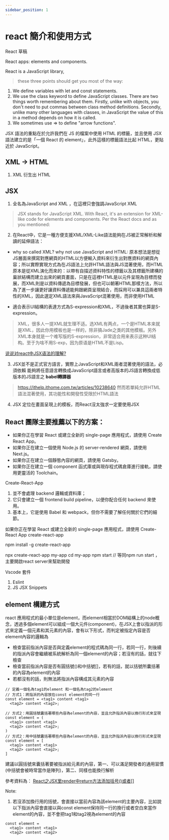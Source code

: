 ```yaml
---
sidebar_position: 1
---
```


# react 簡介和使用方式 

React 草稿

React apps: elements and components.


React is a JavaScript library,



> these three points should get you most of the way:
1. We define variables with let and const statements.
2. We use the class keyword to define JavaScript classes. There are two things worth remembering about them. Firstly, unlike with objects, you don't need to put commas between class method definitions. Secondly, unlike many other languages with classes, in JavaScript the value of this in a method depends on how it is called.
3. We sometimes use => to define "arrow functions".

JSX 語法的重點在於允許我們在 JS 的檔案中使用 HTML 的標籤，並且使用 JSX 語法建立的是「一個 React 的 element」，此外這樣的標籤語法比起 HTML，更貼近於 JavaScript。

## XML -> HTML
1. XML 衍生出 HTML

## JSX 
1. 全名為JavaScript and XML ，在這裡只會強調JavaScript XML
> JSX stands for JavaScript XML. With React, it's an extension for XML-like code for elements and components. Per the React docs and as you mentioned:
2. 在React中，它是一種方便支援XML/XML-Like語法能夠在JS被正常解析和解讀的延伸語法：
  - why so called XML? why not use JavaScript and HTML: 原本想法是想從JS層面來撰寫對應網頁的HTML以方便輸入資料來衍生出對應資料的網頁內容；所以實際實現方式為在JS語法上允許HTML語法與JS混著使用，而HTML原本是從XML演化而來的：以帶有自描述資料特性的標籤以及其標籤所建構的巢狀結構而建立出來的網頁畫面，只是在這裡HTML是以元件呈現為目標而發展，而XML則是以資料傳遞為目標發展，但也可以朝著HTML那樣方法，所以為了進一步讓更好讓資料傳遞能夠跟網頁呈現結合，而採用可以兼具這兩者特性的XML，因此選定XML語法來與JavaScript混著使用，而非使用HTML

  - 適合表示UI結構的表達方式為S-expression和XML，不過後者其實也算是S-expression。
  > XML，很多人一提XML就生理不适。选XML有两点，一个是HTML本来就是XML，因此你用模板也是一样的，除非搞Jade之类的其他模板。另外XML本身就是一个难写版的S-expression，非常适合用来表示这种UI结构。至于为啥不用S-exp，因为原语是HTML不是Lisp。

  [说说对react中JSX语法的理解?](https://www.zhihu.com/question/265784392)

3. JSX並不是正式官方語言，實際上JavaScript和XML兩者混著使用的語法，必須依賴 能夠將任意語言轉換成JavaScript語言或者高版本的JS語言轉換成低版本的JS語言之 **babel轉譯器**
> https://ithelp.ithome.com.tw/articles/10238640
 然而若單純允許HTML語法混著使用，其功能性和開發性受限於HTML語法
 
4. JSX 定位在畫面呈現上的模板，而React沒太強求一定要使用JSX



## React 團隊主要推薦以下的方案：
* 如果你正在學習 React 或建立全新的 single-page 應用程式，請使用 Create React App。
* 如果你正在建立一個使用 Node.js 的 server-rendered 網頁，請使用 Next.js。
* 如果你正在建立一個靜態內容的網頁，請使用 Gatsby。
* 如果你正在建立一個 component 函式庫或與現存程式碼倉庫進行接軌，請使用更靈活的 Toolchain。

Create-React-App
1. 並不會處理 backend 邏輯或資料庫；
2. 它只會建立一個 frontend build pipeline，以便你配合任何 backend 來使用。
3. 基本上，它是使用 Babel 和 webpack，但你不需要了解任何關於它們的細節。

如果你正在學習 React 或建立全新的 single-page 應用程式，請使用 Create-React App
create-react-app



npm install -g create-react-app


npx create-react-app my-app
cd my-app
npm start // 等同npm run start ，主要開啟react server來幫助開發


Vscode 套件
1. Eslint
2. JS JSX Snippets

## element 構建方式

react 應用程式的最小單位是element，而element相當於DOM結構上的node概念，透過多個element可以組成一個大元件(component)，在JSX上會以指派的形式來定義一個元素和其元素的內容，會有以下形式，而判定被指定內容是否element內容的邏輯為
  - 檢查當前指派內容是否與定義element的程式碼為同一行，若同一行，則後續的指派內容會繼續被系統解析為同一個element的內容；若沒有的話，就往下檢查
  - 檢查當前指派內容是否有圓括號()和中括號\[\]，若有的話，就以括號所囊括著的內容為element的內容
  - 若都沒有的話，則無法將指派內容構成其元素的內容
```
// 定義一個名為tag1的element 和一個名為tag2的element
// 方式1：將指派的內容放在const element的同一行
const element = <tag1> content <tag1>
  <tag2> content <tag2>;

// 方式2：用圓括號囊括著哪些內容為element的內容，並且允許指派內容以換行形式來呈現
const element = (
  <tag1> content <tag1>
  <tag2> content <tag2>;
)
// 方式2：用中括號囊括著哪些內容為element的內容，並且允許指派內容以換行形式來呈現
const element = [
  <tag1> content <tag1>
  <tag2> content <tag2>;
]
```
建議以圓括號來囊括著要被指派給元素的內容，第一、可以滿足開發者的通用習慣(中括號會被時常當作是陣列)，第二、同樣也能換行解析

參考資料為：
  [React之JSX里render中return方法添加括号()或者[]](https://www.cnblogs.com/fightjianxian/p/12350083.html)


Note:
1. 若沒添加換行用的括號，會直接以當前內容為該element的主要內容，比如說以下指派內容會直接以與const element保持同一行的換行或者空白來當作element的內容，並不會把tag1和tag2視為element的內容
```
const element = 
  <tag1> content <tag1>
  <tag2> content <tag2>
```